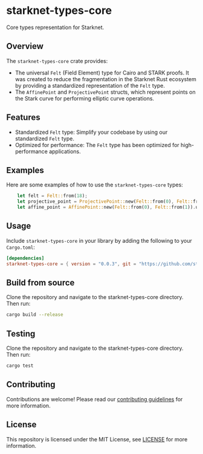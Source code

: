# starknet-types-core

Core types representation for Starknet.

## Overview

The `starknet-types-core` crate provides:
* The universal `Felt` (Field Element) type for Cairo and STARK proofs. It was created to reduce the fragmentation in the Starknet Rust ecosystem by providing a standardized representation of the `Felt` type.
* The `AffinePoint` and `ProjectivePoint` structs, which represent points on the Stark curve for performing elliptic curve operations.

## Features

- Standardized `Felt` type: Simplify your codebase by using our standardized `Felt` type.
- Optimized for performance: The `Felt` type has been optimized for high-performance applications.

## Examples

Here are some examples of how to use the `starknet-types-core` types:

```rust
    let felt = Felt::from(18);
    let projective_point = ProjectivePoint::new(Felt::from(0), Felt::from(1), Felt::from(0));
    let affine_point = AffinePoint::new(Felt::from(0), Felt::from(1)).unwrap();
```

## Usage

Include `starknet-types-core` in your library by adding the following to your `Cargo.toml`:

```toml
[dependencies]
starknet-types-core = { version = "0.0.3", git = "https://github.com/starknet-io/types-rs" }
```

## Build from source

Clone the repository and navigate to the starknet-types-core directory. Then run:

```bash
cargo build --release
```

## Testing

Clone the repository and navigate to the starknet-types-core directory. Then run:

```bash
cargo test
```

## Contributing

Contributions are welcome! Please read our [contributing guidelines](CONTRIBUTING.md) for more information.

## License

This repository is licensed under the MIT License, see [LICENSE](LICENSE) for more information.
